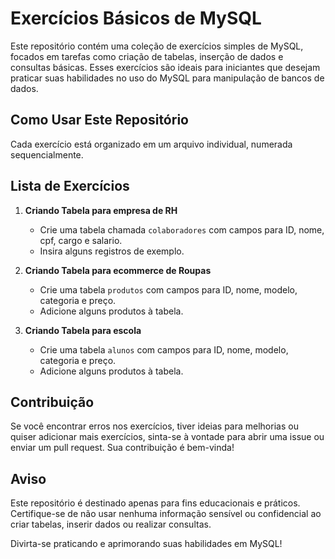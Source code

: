 # Exercícios Básicos de MySQL

Este repositório contém uma coleção de exercícios simples de MySQL, focados em tarefas como criação de tabelas, inserção de dados e consultas básicas. Esses exercícios são ideais para iniciantes que desejam praticar suas habilidades no uso do MySQL para manipulação de bancos de dados.

## Como Usar Este Repositório

Cada exercício está organizado em um arquivo individual, numerada sequencialmente.


## Lista de Exercícios

1. **Criando Tabela para empresa de RH**
   - Crie uma tabela chamada `colaboradores` com campos para ID, nome, cpf, cargo e salario.
   - Insira alguns registros de exemplo.

2. **Criando Tabela para ecommerce de Roupas**
   - Crie uma tabela `produtos` com campos para ID, nome, modelo, categoria e preço.
   - Adicione alguns produtos à tabela.

2. **Criando Tabela para escola**
   - Crie uma tabela `alunos` com campos para ID, nome, modelo, categoria e preço.
   - Adicione alguns produtos à tabela.


## Contribuição
Se você encontrar erros nos exercícios, tiver ideias para melhorias ou quiser adicionar mais exercícios, sinta-se à vontade para abrir uma issue ou enviar um pull request. Sua contribuição é bem-vinda!

## Aviso
Este repositório é destinado apenas para fins educacionais e práticos. Certifique-se de não usar nenhuma informação sensível ou confidencial ao criar tabelas, inserir dados ou realizar consultas.

Divirta-se praticando e aprimorando suas habilidades em MySQL!
